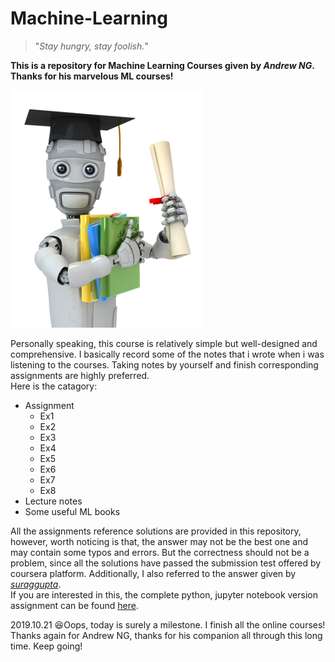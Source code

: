 # Machine-Learning 


>"_Stay hungry, stay foolish._"


**This is a repository for Machine Learning Courses given by _Andrew NG_. Thanks for his marvelous ML courses!**  

![ML Course][pic]


  Personally speaking, this course is relatively simple but well-designed and comprehensive. I basically record some of the notes that i wrote when i was listening to the courses. Taking notes by yourself and finish corresponding assignments are highly preferred.   
Here is the catagory:  
  * Assignment
    * Ex1
    * Ex2
    * Ex3
    * Ex4
    * Ex5
    * Ex6
    * Ex7
    * Ex8
  * Lecture notes
  * Some useful ML books
  
  All the assignments reference solutions are provided in this repository, however, worth noticing is that, the answer may not be the best one and may contain some typos and errors. But the correctness should not be a problem, since all the solutions have passed the submission test offered by coursera platform. Additionally, I also referred to the answer given by [_suraggupta_](https://github.com/suraggupta/coursera-machine-learning-solutions-python).    
  If you are interested in this, the complete python, jupyter notebook version assignment can be found [here][reference].


2019.10.21
😆Oops, today is surely a milestone. I finish all the online courses! Thanks again for Andrew NG, thanks for his companion all through this long time. Keep going!










[pic]:https://github.com/CUHKSZzxy/Machine-Learning/blob/master/machinelearning.jpg  
[reference]:https://github.com/dibgerge/ml-coursera-python-assignments

